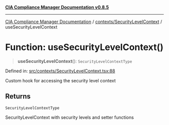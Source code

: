 [**CIA Compliance Manager Documentation v0.8.5**](../../../README.md)

***

[CIA Compliance Manager Documentation](../../../modules.md) / [contexts/SecurityLevelContext](../README.md) / useSecurityLevelContext

# Function: useSecurityLevelContext()

> **useSecurityLevelContext**(): `SecurityLevelContextType`

Defined in: [src/contexts/SecurityLevelContext.tsx:88](https://github.com/Hack23/cia-compliance-manager/blob/3ae0301247f765ba03c8c0fe645db4718bb8af76/src/contexts/SecurityLevelContext.tsx#L88)

Custom hook for accessing the security level context

## Returns

`SecurityLevelContextType`

SecurityLevelContext with security levels and setter functions
